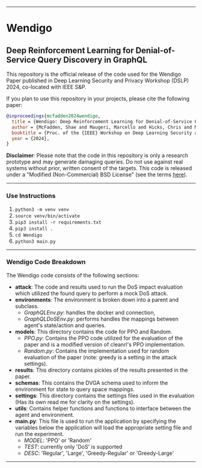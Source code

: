 ***
# Wendigo
## Deep Reinforcement Learning for Denial-of-Service Query Discovery in GraphQL

This repository is the official release of the code used for the Wendigo Paper published in Deep Learning Security and Privacy Workshop (DSLP) 2024, co-located with IEEE S&P.

If you plan to use this repository in your projects, please cite the following paper:

```bibtex
@inproceedings{mcfadden2024wendigo,
  title = {Wendigo: Deep Reinforcement Learning for Denial-of-Service Query Discovery in GraphQL},
  author = {McFadden, Shae and Maugeri, Marcello and Hicks, Chris and Mavroudis, Vasilis and Pierazzi, Fabio},
  booktitle = {Proc. of the {IEEE} Workshop on Deep Learning Security and Privacy ({DLSP})},
  year = {2024},
}
```

**Disclaimer**: Please note that the code in this repository is only a research prototype and may generate damaging queries. Do not use against real systems without prior, written consent of the targets. This code is released under a "Modified (Non-Commercial) BSD License" (see the terms [here](./LICENSE)).

***

### Use Instructions
1. `python3 -m venv venv`
2. `source venv/bin/activate`
3. `pip3 install -r requirements.txt`
4. `pip3 install .`
5. `cd Wendigo`
6. `python3 main.py` 

***

### Wendigo Code Breakdown
The Wendigo code consists of the following sections:
- **attack**: The code and results used to run the DoS impact evaluation which utilized the found query to perform a mock DoS attack.
- **environments**: The environment is broken down into a parent and subclass.
  - _GraphQLEnv.py_: handles the docker and connection,
  - _GraphQLDoSEnv.py_: performs handles the mappings between agent's state/action and queries.
- **models**: This directory contains the code for PPO and Random.
  - _PPO.py_: Contains the PPO code utilized for the evaluation of the paper and is a modified version of cleanrl's PPO implementation.
  - _Random.py_: Contains the implementation used for random evaluation of the paper (note: greedy is a setting in the attack settings).
- **results**: This directory contains pickles of the results presented in the paper.
- **schemas**: This contains the DVGA schema used to inform the environment for state to query space mappings.
- **settings**: This directory contains the settings files used in the evaluation (Has its own read me for clarity on the settings).
- **utils**: Contains helper functions and functions to interface between the agent and environment.
- **main.py**: This file is used to run the application by specifying the variables below the application will load the appropriate setting file and run the experiment.
  - _MODEL_: 'PPO' or 'Random'
  - _TEST_: currently only 'DoS' is supported
  - _DESC_: 'Regular', 'Large', 'Greedy-Regular' or 'Greedy-Large'

***
